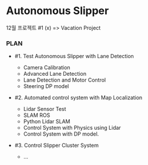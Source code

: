 # Autonomous Slipper

12월 프로젝트 #1 (x) => Vacation Project

### PLAN

-   #1. Test Autonomous Slipper with Lane Detection

    -   Camera Calibration
    -   Advanced Lane Detection
    -   Lane Detection and Motor Control
    -   Steering DP model

-   #2. Automated control system with Map Localization

    -   Lidar Sensor Test
    -   SLAM ROS
    -   Python Lidar SLAM
    -   Control System with Physics using Lidar
    -   Control System with DP model.

-   #3. Control Slipper Cluster System
    -   ...
